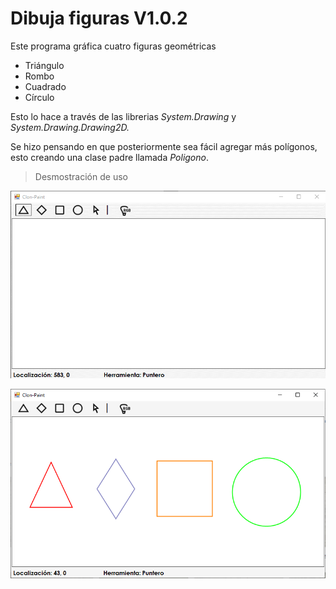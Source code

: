 # Dibuja figuras V1.0.2
Este programa gráfica cuatro figuras geométricas

- Triángulo
- Rombo
- Cuadrado 
- Círculo


Esto lo hace a través de las librerias *System.Drawing* y *System.Drawing.Drawing2D.*

Se hizo pensando en que posteriormente sea fácil agregar más polígonos, esto creando una clase padre llamada *Poligono*. 
> Desmostración de uso

![](https://github.com/Kradet/Clon-Paint/blob/master/Demostracion_Uso/001_Clon-Paint.gif)

![](https://github.com/Kradet/Clon-Paint/blob/master/Demostracion_Uso/001_Clon-Paint.png)
